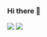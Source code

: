 ### Hi there 👋
<img align="center" src="https://github-readme-stats.vercel.app/api/top-langs/?username=Vashanth&theme=dark&layout=compact" />
<img align="center" src="https://github-readme-stats.vercel.app/api/?username=Vashanth&theme=merko" />

<!--
**Vashanth/Vashanth** is a ✨ _special_ ✨ repository because its `README.md` (this file) appears on your GitHub profile.

Here are some ideas to get you started:

- 🔭 I’m currently working on ...
- 🌱 I’m currently learning ...
- 👯 I’m looking to collaborate on ...
- 🤔 I’m looking for help with ...
- 💬 Ask me about ...
- 📫 How to reach me: ...
- 😄 Pronouns: ...
- ⚡ Fun fact: ...
-->
